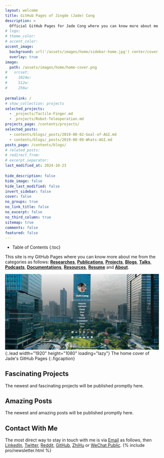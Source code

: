 ```yaml
---
layout: welcome
title: GitHub Pages of Jingde (Jade) Cong
description: >
  Official GitHub Pages for Jade Cong where you can know more about me.
# logo:
# theme_color:
# accent_color:
accent_image:
  background: url('/assets/images/home/sidebar-home.jpg') center/cover
  overlay: true
image:
  path: /assets/images/home/home-cover.png
#   srcset:
#     1024w:
#     512w:
#     256w:

permalink: /
# show_collection: projects
selected_projects:
  - _projects/Tactile-Finger.md
  - _projects/Robot-Teleoperation.md
projects_page: /contents/projects/
selected_posts:
  - contents/blogs/_posts/2019-08-02-Goal-of-AGI.md
  - contents/blogs/_posts/2019-08-09-Whats-AGI.md
posts_page: /contents/blogs/
# related_posts:
# redirect_from:
# excerpt_separator:
last_modified_at: 2024-10-23

hide_description: false
hide_image: false
hide_last_modified: false
invert_sidebar: false
cover: false
no_groups: true
no_link_title: false
no_excerpt: false
no_third_column: true
sitemap: true
comments: false
featured: false
---
```


- Table of Contents
{:toc}

This site is my GitHub Pages where you can know more about me from the categories as follows: **[Researches](/contents/researches)**, **[Publications](/contents/publications/)**, **[Projects](/contents/projects/)**, **[Blogs](/contents/blogs/)**, **[Talks](/contents/talks/)**, **[Podcasts](/contents/podcasts/)**, **[Documentations](/contents/documentations/)**, **[Resources](/contents/resources/)**, **[Resume](/contents/resume/)** and **[About](/contents/about/)**.

![Home-Cover](/assets/images/home/home-cover.png){:.lead width="1920" height="1080" loading="lazy"}
The home cover of Jade's GitHub Pages
{:.figcaption}

## Fascinating Projects

The newest and fascinating projects will be published promptly here.
<!--projects-->

## Amazing Posts

The newest and amazing posts will be published promptly here.
<!--posts-->

## Contact With Me

The most direct way to stay in touch with me is via [Email](mailto:jade.cong@qq.com) as follows, then [LinkedIn](https://www.linkedin.com/in/jade-cong), [Twitter](https://twitter.com/JadeCong26), [Reddit](https://www.reddit.com/user/JadeCong), [GitHub](https://github.com/JadeCong), [ZhiHu](https://www.zhihu.com/people/Jade_Cong) or [WeChat Public](/assets/images/home/wechat-public.jpg).
{% include pro/newsletter.html %}

<!-- buymeacoffee -->
<script data-name="BMC-Widget" data-cfasync="false" src="https://cdnjs.buymeacoffee.com/1.0.0/widget.prod.min.js" data-id="jadecong" data-description="Support me on Buy me a coffee!" data-message="THANK YOU for visiting!!! I love COFFEE, so totally up for ONE!" data-color="#5F7FFF" data-position="Right" data-x_margin="18" data-y_margin="18"></script>

<!-- wechat, alipay and bitcoin sponsor -->
<script src="assets/js/tctip-1.0.3.min.js"></script>
<script>
  new tctip({
    top: '54%',
    button: {
      id: 7,
      type: 'zanzhu',
    },
    list: [
      {
        type: 'wechat',
        qrImg: './assets/images/home/wechat-sponsor.jpeg',
        desc: 'WeChat Sponsor'
      },
      {
        type: 'alipay',
        qrImg: './assets/images/home/alipay-sponsor.jpeg',
        desc: 'Alipay Sponsor'
      },
      {
        type: 'bitcoin',
        qrImg: './assets/images/home/bitcoin-sponsor.png',
        desc: 'Bitcoin Sponsor'
      }
    ],
    stat: false
  }).init()
</script>
